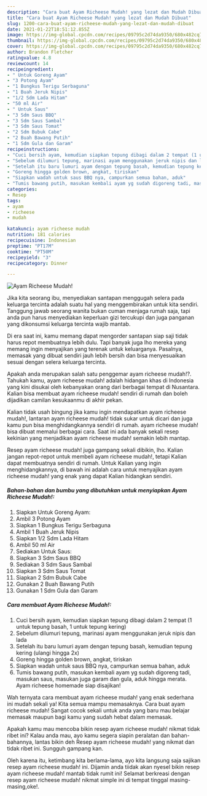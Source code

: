 ```yaml
---
description: "Cara buat Ayam Richeese Mudah! yang lezat dan Mudah Dibuat"
title: "Cara buat Ayam Richeese Mudah! yang lezat dan Mudah Dibuat"
slug: 1200-cara-buat-ayam-richeese-mudah-yang-lezat-dan-mudah-dibuat
date: 2021-01-22T18:51:12.855Z
image: https://img-global.cpcdn.com/recipes/09795c2d74da9350/680x482cq70/ayam-richeese-mudah-foto-resep-utama.jpg
thumbnail: https://img-global.cpcdn.com/recipes/09795c2d74da9350/680x482cq70/ayam-richeese-mudah-foto-resep-utama.jpg
cover: https://img-global.cpcdn.com/recipes/09795c2d74da9350/680x482cq70/ayam-richeese-mudah-foto-resep-utama.jpg
author: Brandon Fletcher
ratingvalue: 4.8
reviewcount: 14
recipeingredient:
- " Untuk Goreng Ayam"
- "3 Potong Ayam"
- "1 Bungkus Terigu Serbaguna"
- "1 Buah Jeruk Nipis"
- "1/2 Sdm Lada Hitam"
- "50 ml Air"
- " Untuk Saus"
- "3 Sdm Saus BBQ"
- "3 Sdm Saus Sambal"
- "3 Sdm Saus Tomat"
- "2 Sdm Bubuk Cabe"
- "2 Buah Bawang Putih"
- "1 Sdm Gula dan Garam"
recipeinstructions:
- "Cuci bersih ayam, kemudian siapkan tepung dibagi dalam 2 tempat (1 untuk tepung basah, 1 untuk tepung kering)"
- "Sebelum dilumuri tepung, marinasi ayam menggunakan jeruk nipis dan lada"
- "Setelah itu baru lumuri ayam dengan tepung basah, kemudian tepung kering (ulangi hingga 2x)"
- "Goreng hingga golden brown, angkat, tiriskan"
- "Siapkan wadah untuk saus BBQ nya, campurkan semua bahan, aduk"
- "Tumis bawang putih, masukan kembali ayam yg sudah digoreng tadi, masukan saus, masukan juga garam dan gula, aduk hingga merata. Ayam richeese homemade siap disajikan!"
categories:
- Resep
tags:
- ayam
- richeese
- mudah

katakunci: ayam richeese mudah 
nutrition: 181 calories
recipecuisine: Indonesian
preptime: "PT17M"
cooktime: "PT50M"
recipeyield: "3"
recipecategory: Dinner

---
```



![Ayam Richeese Mudah!](https://img-global.cpcdn.com/recipes/09795c2d74da9350/680x482cq70/ayam-richeese-mudah-foto-resep-utama.jpg)

Jika kita seorang ibu, menyediakan santapan menggugah selera pada keluarga tercinta adalah suatu hal yang menggembirakan untuk kita sendiri. Tanggung jawab seorang  wanita bukan cuman menjaga rumah saja, tapi anda pun harus menyediakan keperluan gizi tercukupi dan juga panganan yang dikonsumsi keluarga tercinta wajib mantab.

Di era  saat ini, kamu memang dapat mengorder santapan siap saji tidak harus repot membuatnya lebih dulu. Tapi banyak juga lho mereka yang memang ingin menyajikan yang terenak untuk keluarganya. Pasalnya, memasak yang dibuat sendiri jauh lebih bersih dan bisa menyesuaikan sesuai dengan selera keluarga tercinta. 



Apakah anda merupakan salah satu penggemar ayam richeese mudah!?. Tahukah kamu, ayam richeese mudah! adalah hidangan khas di Indonesia yang kini disukai oleh kebanyakan orang dari berbagai tempat di Nusantara. Kalian bisa membuat ayam richeese mudah! sendiri di rumah dan boleh dijadikan camilan kesukaanmu di akhir pekan.

Kalian tidak usah bingung jika kamu ingin mendapatkan ayam richeese mudah!, lantaran ayam richeese mudah! tidak sukar untuk dicari dan juga kamu pun bisa menghidangkannya sendiri di rumah. ayam richeese mudah! bisa dibuat memalui berbagai cara. Saat ini ada banyak sekali resep kekinian yang menjadikan ayam richeese mudah! semakin lebih mantap.

Resep ayam richeese mudah! juga gampang sekali dibikin, lho. Kalian jangan repot-repot untuk membeli ayam richeese mudah!, tetapi Kalian dapat membuatnya sendiri di rumah. Untuk Kalian yang ingin menghidangkannya, di bawah ini adalah cara untuk menyajikan ayam richeese mudah! yang enak yang dapat Kalian hidangkan sendiri.

<!--inarticleads1-->

##### Bahan-bahan dan bumbu yang dibutuhkan untuk menyiapkan Ayam Richeese Mudah!:

1. Siapkan  Untuk Goreng Ayam:
1. Ambil 3 Potong Ayam
1. Siapkan 1 Bungkus Terigu Serbaguna
1. Ambil 1 Buah Jeruk Nipis
1. Siapkan 1/2 Sdm Lada Hitam
1. Ambil 50 ml Air
1. Sediakan  Untuk Saus:
1. Siapkan 3 Sdm Saus BBQ
1. Sediakan 3 Sdm Saus Sambal
1. Siapkan 3 Sdm Saus Tomat
1. Siapkan 2 Sdm Bubuk Cabe
1. Gunakan 2 Buah Bawang Putih
1. Gunakan 1 Sdm Gula dan Garam




<!--inarticleads2-->

##### Cara membuat Ayam Richeese Mudah!:

1. Cuci bersih ayam, kemudian siapkan tepung dibagi dalam 2 tempat (1 untuk tepung basah, 1 untuk tepung kering)
1. Sebelum dilumuri tepung, marinasi ayam menggunakan jeruk nipis dan lada
1. Setelah itu baru lumuri ayam dengan tepung basah, kemudian tepung kering (ulangi hingga 2x)
1. Goreng hingga golden brown, angkat, tiriskan
1. Siapkan wadah untuk saus BBQ nya, campurkan semua bahan, aduk
1. Tumis bawang putih, masukan kembali ayam yg sudah digoreng tadi, masukan saus, masukan juga garam dan gula, aduk hingga merata. Ayam richeese homemade siap disajikan!




Wah ternyata cara membuat ayam richeese mudah! yang enak sederhana ini mudah sekali ya! Kita semua mampu memasaknya. Cara buat ayam richeese mudah! Sangat cocok sekali untuk anda yang baru mau belajar memasak maupun bagi kamu yang sudah hebat dalam memasak.

Apakah kamu mau mencoba bikin resep ayam richeese mudah! nikmat tidak ribet ini? Kalau anda mau, ayo kamu segera siapin peralatan dan bahan-bahannya, lantas bikin deh Resep ayam richeese mudah! yang nikmat dan tidak ribet ini. Sungguh gampang kan. 

Oleh karena itu, ketimbang kita berlama-lama, ayo kita langsung saja sajikan resep ayam richeese mudah! ini. Dijamin anda tiidak akan nyesel bikin resep ayam richeese mudah! mantab tidak rumit ini! Selamat berkreasi dengan resep ayam richeese mudah! nikmat simple ini di tempat tinggal masing-masing,oke!.

